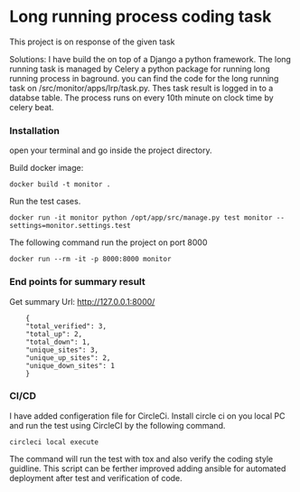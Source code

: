 # Long running process coding task
This project is on response of the given task

Solutions: I have build the on top of a Django a python framework. The long running task is managed by Celery a python package for running long running process in baground. you can find the code for the long running task on /src/monitor/apps/lrp/task.py. Thes task result is logged in to a databse table. The process runs on every 10th minute on clock time by celery beat.

### Installation
open your terminal and go inside the project directory. 

Build docker image:

```
docker build -t monitor .
```
Run the test cases.

```
docker run -it monitor python /opt/app/src/manage.py test monitor --settings=monitor.settings.test
```
The following command run the project on port 8000

```
docker run --rm -it -p 8000:8000 monitor
```

### End points for summary result

Get summary
Url: http://127.0.0.1:8000/
```
    {
    "total_verified": 3, 
    "total_up": 2, 
    "total_down": 1, 
    "unique_sites": 3, 
    "unique_up_sites": 2, 
    "unique_down_sites": 1
    }
```
### CI/CD
I have added configeration file for CircleCi. Install circle ci on you local PC and run the test using CircleCI by the following command.

```
circleci local execute
```
The command will run the test with tox and also verify the coding style guidline. This script can be ferther improved adding ansible for automated deployment after test and verification of code.
